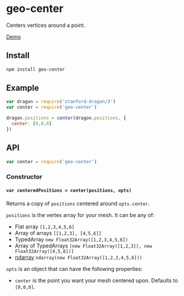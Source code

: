 # geo-center

Centers vertices around a point.

[Demo](http://wwwtyro.github.io/geo-center/)

## Install

```sh
npm install geo-center
```

## Example

```js
var dragon = require('stanford-dragon/3')
var center = require('geo-center')

dragon.positions = center(dragon.positions, {
  center: [0,0,0]
})

```

## API

```js
var center = require('geo-center')
```

### Constructor

#### `var centeredPositions = center(positions, opts)`

Returns a copy of `positions` centered around `opts.center`.

`positions` is the vertex array for your mesh. It can be any of:

* Flat array `[1,2,3,4,5,6]`
* Array of arrays `[[1,2,3], [4,5,6]]`
* TypedArray `new Float32Array([1,2,3,4,5,6])`
* Array of TypedArrays `[new Float32Array([1,2,3]), new Float32Array([4,5,6])]`
* [ndarray](https://www.npmjs.com/package/ndarray) `ndarray(new Float32Array([1,2,3,4,5,6]))`

`opts` is an object that can have the following properties:
* `center` is the point you want your mesh centered upon. Defaults to `[0,0,0]`.
